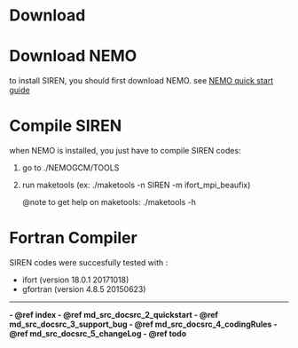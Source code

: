 # Download

# Download NEMO #
to install SIREN, you should first download NEMO.
see [NEMO quick start guide](https://forge.ipsl.jussieu.fr/nemo/wiki/Users/ModelInstall#DownloadNEMOreferencecodeandconfigurations)

# Compile SIREN #
when NEMO is installed, you just have to compile SIREN codes:
   1. go to ./NEMOGCM/TOOLS
   2. run maketools (ex: ./maketools -n SIREN -m ifort_mpi_beaufix)

      @note to get help on maketools: ./maketools -h

# Fortran Compiler #
SIREN codes were succesfully tested with :
  - ifort (version 18.0.1 20171018)
  - gfortran (version 4.8.5 20150623) 

<HR>
  <b>
  - @ref index
  - @ref md_src_docsrc_2_quickstart
  - @ref md_src_docsrc_3_support_bug
  - @ref md_src_docsrc_4_codingRules
  - @ref md_src_docsrc_5_changeLog
  - @ref todo
  </b>
